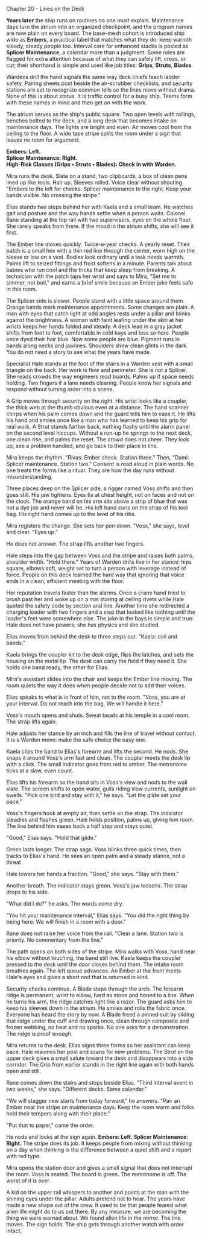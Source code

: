 Chapter 20 - Lines on the Deck

**Years later** the ship runs on routines no one must explain. Maintenance days turn the atrium into an organized checkpoint, and the program names are now plain on every board. The base-mesh cohort is introduced ship wide as **Embers**, a practical label that matches what they do: keep warmth steady, steady people too. Interval care for enhanced stacks is posted as **Splicer Maintenance**, a calendar more than a judgment. Some roles are flagged for extra attention because of what they can safely lift, cross, or cut; their shorthand is simple and used like job titles: **Grips**, **Struts**, **Blades**.

Wardens drill the hand signals the same way deck chiefs teach ladder safety. Pairing sheets post beside the air-scrubber checklists, and security stations are set to recognize common tells so the lines move without drama. None of this is about status. It is traffic control for a busy ship. Teams form with these names in mind and then get on with the work.

The atrium serves as the ship's public square. Two open levels with railings, benches bolted to the deck, and a long desk that becomes intake on maintenance days. The lights are bright and even. Air moves cool from the ceiling to the floor. A wide tape stripe splits the room under a sign that leaves no room for argument:

**Embers: Left.**\
**Splicer Maintenance: Right.**\
**High-Risk Classes (Grips • Struts • Blades): Check in with Warden.**

Mira runs the desk. Slate on a stand, two clipboards, a box of clean pens lined up like tools. Hair up. Sleeves rolled. Voice clear without shouting. "Embers to the left for checks. Splicer maintenance to the right. Keep your bands visible. No crossing the stripe."

Elias stands two steps behind her with Kaela and a small team. He watches gait and posture and the way hands settle when a person waits. Colonel Rane standing at the top rail with two supervisors, eyes on the whole floor. She rarely speaks from there. If the mood in the atrium shifts, she will see it first.

The Ember line moves quickly. Twice-a-year checks. A yearly reset. Their patch is a small hex with a thin red line through the center, worn high on the sleeve or low on a vest. Bodies look ordinary until a task needs warmth. Palms lift to seized fittings and frost softens in a minute. Parents talk about babies who run cool and the tricks that keep sleep from breaking. A technician with the patch taps her wrist and says to Mira, "Set me to simmer, not boil," and earns a brief smile because an Ember joke feels safe in this room.

The Splicer side is slower. People stand with a little space around them. Orange bands mark maintenance appointments. Some changes are plain. A man with eyes that catch light at odd angles rests under a pillar and blinks against the brightness. A woman with faint leafing under the skin at her wrists keeps her hands folded and steady. A deck lead in a gray jacket shifts from foot to foot, comfortable in cold bays and less so here. People once dyed their hair blue. Now some people are blue. Pigment runs in bands along necks and jawlines. Shoulders show clean glints in the dark. You do not need a story to see what the years have made.

Specialist Hale stands at the foot of the stairs in a Warden vest with a small triangle on the back. Her work is flow and perimeter. She is not a Splicer. She reads crowds the way engineers read boards. Palms up if space needs holding. Two fingers if a lane needs clearing. People know her signals and respond without turning order into a scene.

A Grip moves through security on the right. His wrist looks like a coupler, the thick web at the thumb obvious even at a distance. The hand scanner chirps when his palm comes down and the guard tells him to ease it. He lifts his hand and smiles once like a man who has learned to keep his grip for real work. A Strut stands farther back, nothing flashy until the alarm panel on the second level hiccups. Without a run-up he springs to the next deck, one clean rise, and palms the reset. The crowd does not cheer. They look up, see a problem handled, and go back to their place in line.

Mira keeps the rhythm. "Rivas: Ember check. Station three." Then, "Dami: Splicer maintenance. Station two." Consent is read aloud in plain words. No one treats the forms like a ritual. They are how the day runs without misunderstanding.

Three places deep on the Splicer side, a rigger named Voss shifts and then goes still. His jaw tightens. Eyes fix at chest height, not on faces and not on the clock. The orange band on his arm sits above a strip of blue that was not a dye job and never will be. His left hand curls on the strap of his tool bag. His right hand comes up to the level of his ribs.

Mira registers the change. She sets her pen down. "Voss," she says, level and clear. "Eyes up."

He does not answer. The strap lifts another two fingers.

Hale steps into the gap between Voss and the stripe and raises both palms, shoulder width. "Hold there." Years of Warden drills live in her stance: hips square, elbows soft, weight set to turn a person with leverage instead of force. People on this deck learned the hard way that ignoring that voice ends in a clean, efficient meeting with the floor.

Her reputation travels faster than the alarms. Once a crane hand tried to brush past her and woke up on a mat staring at ceiling rivets while Hale quoted the safety code by section and line. Another time she redirected a charging loader with two fingers and a step that looked like nothing until the loader's feet were somewhere else. The joke in the bays is simple and true: Hale does not have powers; she has physics and she studied.

Elias moves from behind the desk to three steps out. "Kaela: coil and bands."

Kaela brings the coupler kit to the desk edge, flips the latches, and sets the housing on the metal lip. The desk can carry the field if they need it. She holds one band ready, the other for Elias.

Mira's assistant slides into the chair and keeps the Ember line moving. The room quiets the way it does when people decide not to add their voices.

Elias speaks to what is in front of him, not to the room. "Voss, you are at your interval. Do not reach into the bag. We will handle it here."

Voss's mouth opens and shuts. Sweat beads at his temple in a cool room. The strap lifts again.

Hale adjusts her stance by an inch and fills the line of travel without contact. It is a Warden move: make the safe choice the easy one.

Kaela clips the band to Elias's forearm and lifts the second. He nods. She snaps it around Voss's arm fast and clean. The coupler meets the desk lip with a click. The small indicator goes from red to amber. The metronome ticks at a slow, even count.

Elias lifts his forearm so the band sits in Voss's view and nods to the wall slate. The screen shifts to open water, gulls riding slow currents, sunlight on swells. "Pick one bird and stay with it," he says. "Let the glide set your pace."

Voss's fingers hook at empty air, then settle on the strap. The indicator steadies and flashes green. Hale holds position, palms up, giving him room. The line behind him eases back a half step and stays quiet.

"Good," Elias says. "Hold that glide."

Green lasts longer. The strap sags. Voss blinks three quick times, then tracks to Elias's hand. He sees an open palm and a steady stance, not a threat

Hale lowers her hands a fraction. "Good," she says. "Stay with them."

Another breath. The indicator stays green. Voss's jaw loosens. The strap drops to his side.

"What did I do?" he asks. The words come dry.

"You hit your maintenance interval," Elias says. "You did the right thing by being here. We will finish in a room with a door."

Rane does not raise her voice from the rail. "Clear a lane. Station two is priority. No commentary from the line."

The path opens on both sides of the stripe. Mira walks with Voss, hand near his elbow without touching, the band still live. Kaela keeps the coupler pressed to the desk until the door closes behind them. The intake room breathes again. The left queue advances. An Ember at the front meets Hale's eyes and gives a short nod that is returned in kind.

Security checks continue. A Blade steps through the arch. The forearm ridge is permanent, wrist to elbow, hard as stone and honed to a line. When he turns his arm, the ridge catches light like a razor. The guard asks him to keep his sleeves down in the atrium. He smiles and rolls the fabric once. Everyone has heard the story by now. A Blade freed a pinned suit by sliding that ridge under the cuff and drawing once, clean through composite and frozen webbing, no heat and no sparks. No one asks for a demonstration. The ridge is proof enough.

Mira returns to the desk. Elias signs three forms so her assistant can keep pace. Hale resumes her post and scans for new problems. The Strut on the upper deck gives a small salute toward the desk and disappears into a side corridor. The Grip from earlier stands in the right line again with both hands open and still.

Rane comes down the stairs and stops beside Elias. "Third interval event in two weeks," she says. "Different decks. Same calendar."

"We will stagger new starts from today forward," he answers. "Pair an Ember near the stripe on maintenance days. Keep the room warm and folks hold their tempers along with their place."

"Put that to paper," came the order.

He nods and looks at the sign again. **Embers: Left. Splicer Maintenance: Right.** The stripe does its job. It keeps people from mixing without thinking on a day when thinking is the difference between a quiet shift and a report with red type.

Mira opens the station door and gives a small signal that does not interrupt the room. Voss is seated. The board is green. The metronome is off. The worst of it is over.

A kid on the upper rail whispers to another and points at the man with the shining eyes under the pillar. Adults pretend not to hear. The years have made a new shape out of the crew. It used to be that people feared what alien life might do to us out there. By any measure, we are becoming the thing we were warned about. We found alien life in the mirror. The line moves. The sign holds. The ship gets through another watch with order intact.
